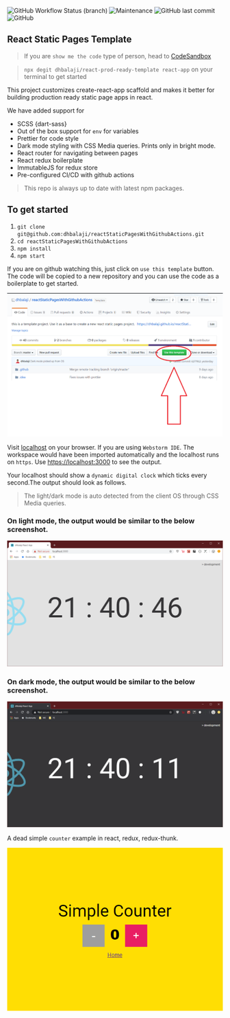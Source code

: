 ![GitHub Workflow Status (branch)](https://img.shields.io/github/workflow/status/dhbalaji/reactStaticPagesWithGithubActions/Deploy%20to%20GitHub%20Pages/master?label=Deploy%20to%20Github%20Pages)
![Maintenance](https://img.shields.io/maintenance/yes/2021)
![GitHub last commit](https://img.shields.io/github/last-commit/dhbalaji/reactStaticPagesWithGithubActions)
![GitHub](https://img.shields.io/github/license/dhbalaji/reactStaticPagesWithGithubActions)

## React Static Pages Template

> If you are `show me the code` type of person, head to <a href="https://codesandbox.io/s/github/dhbalaji/reactStaticPagesWithGithubActions?file=/src/App.js" target="_blank">CodeSandbox</a>

> `npx degit dhbalaji/react-prod-ready-template react-app` on your terminal to get started

This project customizes create-react-app scaffold and makes it better for building production ready static page apps in react.

We have added support for 

* SCSS {dart-sass}
* Out of the box support for `env` for variables
* Prettier for code style
* Dark mode styling with CSS Media queries. Prints only in bright mode.
* React router for navigating between pages
* React redux boilerplate
* ImmutableJS for redux store
* Pre-configured CI/CD with github actions

> This repo is always up to date with latest npm packages.

## To get started

1. `git clone git@github.com:dhbalaji/reactStaticPagesWithGithubActions.git`
2. `cd reactStaticPagesWithGithubActions`
3. `npm install`
4. `npm start`

If you are on github watching this, just click on `use this template` button. The code will be copied to a new repository and you can use the code as a boilerplate to get started.

![](./screenshots/github_use_template.png)

Visit [localhost](http://localhost:3000) on your browser. If you are using `Webstorm IDE`. The workspace would have been imported automatically and the localhost runs on `https`. Use <https://localhost:3000> to see the output.

Your localhost should show a `dynamic digital clock` which ticks every second.The output should look as follows.

> The light/dark mode is auto detected from the client OS through CSS Media queries.

### On light mode, the output would be similar to the below screenshot.

![](screenshots/light-mode-detection-css-media-query.PNG)

### On dark mode, the output would be similar to the below screenshot.

![](screenshots/dark-mode-detection-css-media-query.PNG)

A dead simple `counter` example in react, redux, redux-thunk.

![](screenshots/simple-react-counter.png)
